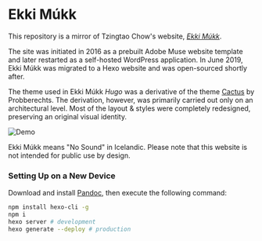 # Ekki Múkk

This repository is a mirror of Tzingtao Chow's website, [_Ekki Múkk_](http://www.tzingtao.com).

The site was initiated in 2016 as a prebuilt Adobe Muse website template and later restarted as a self-hosted WordPress application. In June 2019, Ekki Múkk was migrated to a Hexo website and was open-sourced shortly after.

The theme used in Ekki Múkk _Hugo_ was a derivative of the theme [Cactus](https://probberechts.github.io/hexo-theme-cactus/) by Probberechts. The derivation, however, was primarily carried out only on an architectural level. Most of the layout & styles were completely redesigned, preserving an original visual identity.

![Demo](https://i.loli.net/2019/07/08/5d230276949f058546.png)

Ekki Múkk means "No Sound" in Icelandic. Please note that this website is not intended for public use by design.

### Setting Up on a New Device

Download and install [Pandoc](https://pandoc.org/installing.html), then execute the following command:

```bash
npm install hexo-cli -g
npm i
hexo server # development
hexo generate --deploy # production
```
